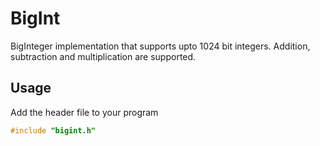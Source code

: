 # BigInt
BigInteger implementation that supports upto 1024 bit integers. Addition, subtraction and multiplication are supported.

## Usage
Add the header file to your program
```c
#include "bigint.h"
```
